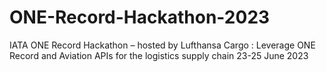 # ONE-Record-Hackathon-2023
IATA ONE Record Hackathon – hosted by Lufthansa Cargo : Leverage ONE Record and Aviation APIs for the logistics supply chain 23-25 June 2023

